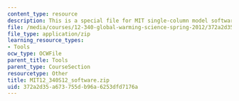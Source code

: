 ```yaml
---
content_type: resource
description: This is a special file for MIT single-column model software.
file: /media/courses/12-340-global-warming-science-spring-2012/372a2d35a673755db96a6253dfd7176a_MIT12_340S12_software.zip
file_type: application/zip
learning_resource_types:
- Tools
ocw_type: OCWFile
parent_title: Tools
parent_type: CourseSection
resourcetype: Other
title: MIT12_340S12_software.zip
uid: 372a2d35-a673-755d-b96a-6253dfd7176a
---
```

